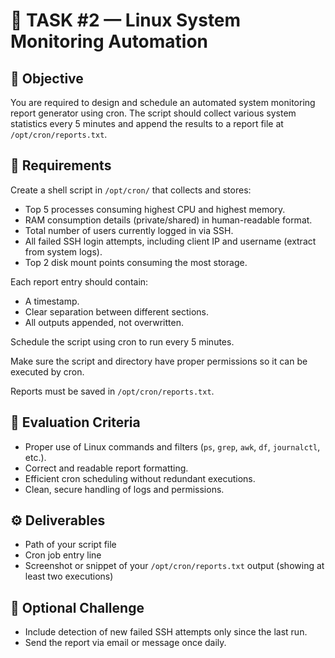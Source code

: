 # 🧩 TASK #2 — Linux System Monitoring Automation

## 🎯 Objective

You are required to design and schedule an automated system monitoring report generator using cron.
The script should collect various system statistics every 5 minutes and append the results to a report file at `/opt/cron/reports.txt`.

## 🧱 Requirements

Create a shell script in `/opt/cron/` that collects and stores:

- Top 5 processes consuming highest CPU and highest memory.
- RAM consumption details (private/shared) in human-readable format.
- Total number of users currently logged in via SSH.
- All failed SSH login attempts, including client IP and username (extract from system logs).
- Top 2 disk mount points consuming the most storage.

Each report entry should contain:

- A timestamp.
- Clear separation between different sections.
- All outputs appended, not overwritten.

Schedule the script using cron to run every 5 minutes.

Make sure the script and directory have proper permissions so it can be executed by cron.

Reports must be saved in `/opt/cron/reports.txt`.

## 🧠 Evaluation Criteria

- Proper use of Linux commands and filters (`ps`, `grep`, `awk`, `df`, `journalctl`, etc.).
- Correct and readable report formatting.
- Efficient cron scheduling without redundant executions.
- Clean, secure handling of logs and permissions.

## ⚙️ Deliverables

- Path of your script file
- Cron job entry line
- Screenshot or snippet of your `/opt/cron/reports.txt` output (showing at least two executions)

## 🧩 Optional Challenge

- Include detection of new failed SSH attempts only since the last run.
- Send the report via email or message once daily.
